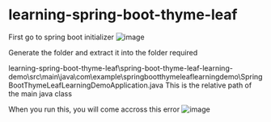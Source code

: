 # learning-spring-boot-thyme-leaf

First go to spring boot initializer
![image](https://github.com/Akshathamk-123/learning-spring-boot-thyme-leaf/assets/92522733/a0c26dfb-c421-4c87-b329-a2be8d8b6dc4)

Generate the folder and extract it into the folder required

learning-spring-boot-thyme-leaf\spring-boot-thyme-leaf-learning-demo\src\main\java\com\example\springbootthymeleaflearningdemo\SpringBootThymeLeafLearningDemoApplication.java
This is the relative path of the main java class

When you run this, you will come accross this error
![image](https://github.com/Akshathamk-123/learning-spring-boot-thyme-leaf/assets/92522733/a1e2e7be-f3af-4147-b732-56c4a818d1e3)


